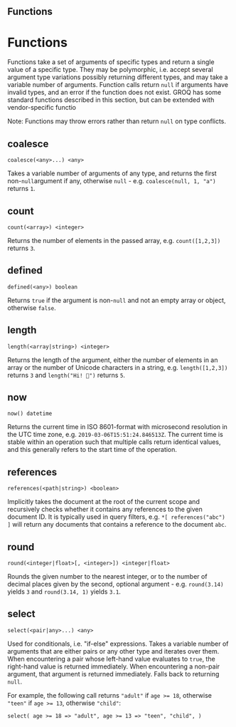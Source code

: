 Functions
-------

# Functions

Functions take a set of arguments of specific types and return a single value of a specific type. They may be polymorphic, i.e. accept several argument type variations possibly returning different types, and may take a variable number of arguments. Function calls return `null` if arguments have invalid types, and an error if the function does not exist. GROQ has some standard functions described in this section, but can be extended with vendor-specific functio

Note: Functions may throw errors rather than return `null` on type conflicts.

## coalesce

```groq
coalesce(<any>...) <any>
```

Takes a variable number of arguments of any type, and returns the first non-`null`argument if any, otherwise `null` - e.g. `coalesce(null, 1, "a")` returns `1`.

## count

```groq
count(<array>) <integer>
```

Returns the number of elements in the passed array, e.g. `count([1,2,3])` returns `3`.

## defined

```groq
defined(<any>) boolean
```

Returns `true` if the argument is non-`null` and not an empty array or object, otherwise `false`.

## length

```groq
length(<array|string>) <integer>
```

Returns the length of the argument, either the number of elements in an array or the number of Unicode characters in a string, e.g. `length([1,2,3])` returns `3` and `length("Hi! 👋")` returns `5`.

## now

```groq
now() datetime
```

Returns the current time in ISO 8601-format with microsecond resolution in the UTC time zone, e.g. `2019-03-06T15:51:24.846513Z`. The current time is stable within an operation such that multiple calls return identical values, and this generally refers to the start time of the operation.

## references

```groq
references(<path|string>) <boolean>
```

Implicitly takes the document at the root of the current scope and recursively checks whether it contains any references to the given document ID. It is typically used in query filters, e.g. `*[ references("abc") ]` will return any documents that contains a reference to the document `abc`.

## round

```groq
round(<integer|float>[, <integer>]) <integer|float>
```

Rounds the given number to the nearest integer, or to the number of decimal places given by the second, optional argument - e.g. `round(3.14)` yields `3` and `round(3.14, 1)` yields `3.1`.

## select

```groq
select(<pair|any>...) <any>
```

Used for conditionals, i.e. "if-else" expressions. Takes a variable number of arguments that are either pairs or any other type and iterates over them. When encountering a pair whose left-hand value evaluates to `true`, the right-hand value is returned immediately. When encountering a non-pair argument, that argument is returned immediately. Falls back to returning `null`.

For example, the following call returns `"adult"` if `age >= 18`, otherwise `"teen"` if `age >= 13`, otherwise `"child"`:

```groq
select( age >= 18 => "adult", age >= 13 => "teen", "child", )
```

